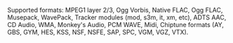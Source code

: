 Supported formats: MPEG1 layer 2/3, Ogg Vorbis, Native FLAC, Ogg FLAC, Musepack, WavePack, Tracker modules (mod, s3m, it, xm, etc), ADTS AAC, CD Audio, WMA, Monkey's Audio, PCM WAVE, Midi, Chiptune formats (AY, GBS, GYM, HES, KSS, NSF, NSFE, SAP, SPC, VGM, VGZ, VTX).
